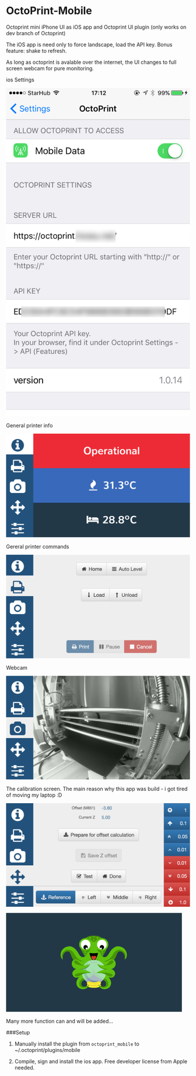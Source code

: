 # OctoPrint-Mobile

Octoprint mini iPhone UI as iOS app and Octoprint UI plugin (only works on dev branch of Octoprint)

The iOS app is need only to force landscape, load the API key. Bonus feature: shake to refresh.

As long as octoprint is avalable over the internet, the UI changes to full screen webcam for pure monitoring. 


ios Settings

![screenshot](screenshot_settings.png)

General printer info

![screenshot](screenshot_1.png)

Gereral printer commands

![screenshot](screenshot_2.png)

Webcam

![screenshot](screenshot_camera.png)

The calibration screen. The main reason why this app was build - i got tired of moving my laptop :D 

![screenshot](screenshot_3.png)


![screenshot](octoprint.gif)


Many more function can and will be added... 


###Setup

1. Manually install the plugin from `octoprint_mobile` to ~/.octoprint/plugins/mobile

2. Compile, sign and install the ios app. Free developer license from Apple needed.